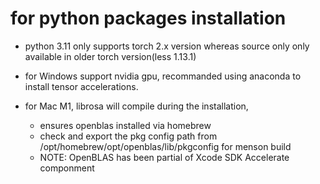 # for python packages installation #

- python 3.11 only supports torch 2.x version whereas source only only available in older torch version(less 1.13.1)

- for Windows support nvidia gpu, recommanded using anaconda to install tensor accelerations.

- for Mac M1, librosa will compile during the installation, 
  - ensures openblas installed via homebrew
  - check and export the pkg config path from /opt/homebrew/opt/openblas/lib/pkgconfig for menson build
  - NOTE: OpenBLAS has been partial of Xcode SDK Accelerate componment


